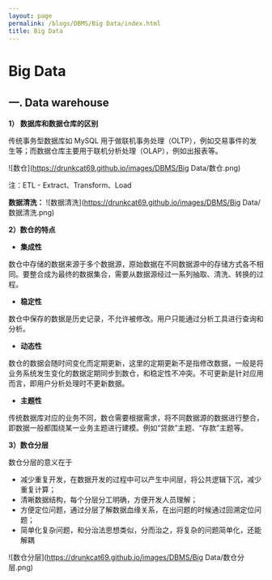 ```yaml
---
layout: page
permalink: /blogs/DBMS/Big Data/index.html
title: Big Data
---
```


# Big Data

## 一. Data warehouse 

**1） 数据库和数据仓库的区别**

传统事务型数据库如 MySQL 用于做联机事务处理（OLTP），例如交易事件的发生等；而数据仓库主要用于联机分析处理（OLAP），例如出报表等。

![数仓](https://drunkcat69.github.io/images/DBMS/Big Data/数仓.png)

注：ETL - Extract、Transform、Load

**数据清洗：**
![数据清洗](https://drunkcat69.github.io/images/DBMS/Big Data/数据清洗.png)

**2）数仓的特点**

- **集成性**

数仓中存储的数据来源于多个数据源，原始数据在不同数据源中的存储方式各不相同。要整合成为最终的数据集合，需要从数据源经过一系列抽取、清洗、转换的过程。

- **稳定性**

数仓中保存的数据是历史记录，不允许被修改。用户只能通过分析工具进行查询和分析。

- **动态性**

数仓的数据会随时间变化而定期更新，这里的定期更新不是指修改数据，一般是将业务系统发生变化的数据定期同步到数仓，和稳定性不冲突。不可更新是针对应用而言，即用户分析处理时不更新数据。

- **主题性**

传统数据库对应的业务不同，数仓需要根据需求，将不同数据源的数据进行整合，即数据一般都围绕某一业务主题进行建模。例如“贷款”主题、“存款”主题等。

**3）数仓分层**

数仓分层的意义在于

- 减少重复开发，在数据开发的过程中可以产生中间层，将公共逻辑下沉，减少重复计算；
- 清晰数据结构，每个分层分工明确，方便开发人员理解；
- 方便定位问题，通过分层了解数据血缘关系，在出问题的时候通过回溯定位问题；
- 简单化复杂问题，和分治法思想类似，分而治之，将复杂的问题简单化，还能解耦

![数仓分层](https://drunkcat69.github.io/images/DBMS/Big Data/数仓分层.png)